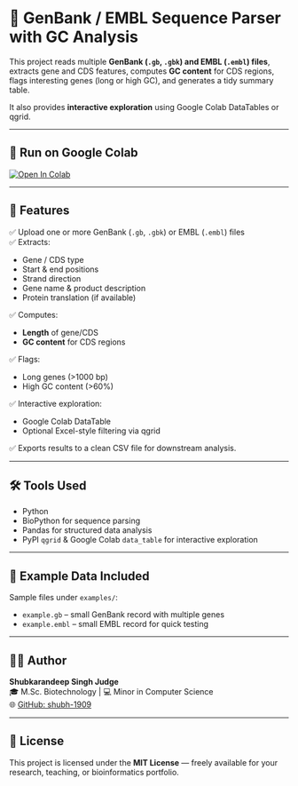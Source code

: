 # 🧬 GenBank / EMBL Sequence Parser with GC Analysis

This project reads multiple **GenBank (`.gb`, `.gbk`) and EMBL (`.embl`) files**, extracts gene and CDS features, computes **GC content** for CDS regions, flags interesting genes (long or high GC), and generates a tidy summary table.

It also provides **interactive exploration** using Google Colab DataTables or qgrid.

---

## 🚀 Run on Google Colab

[![Open In Colab](https://colab.research.google.com/assets/colab-badge.svg)](https://colab.research.google.com/github/shubh-1909/genbank-embl-sequence-parser/blob/main/notebooks/notebooks/GenBank_EMBL_Parser.ipynb)

---

## 🔬 Features

✅ Upload one or more GenBank (`.gb`, `.gbk`) or EMBL (`.embl`) files  
✅ Extracts:
- Gene / CDS type
- Start & end positions
- Strand direction
- Gene name & product description
- Protein translation (if available)  

✅ Computes:
- **Length** of gene/CDS
- **GC content** for CDS regions  

✅ Flags:
- Long genes (>1000 bp)
- High GC content (>60%)

✅ Interactive exploration:
- Google Colab DataTable
- Optional Excel-style filtering via qgrid

✅ Exports results to a clean CSV file for downstream analysis.

---

## 🛠 Tools Used

- Python
- BioPython for sequence parsing
- Pandas for structured data analysis
- PyPI `qgrid` & Google Colab `data_table` for interactive exploration

---

## 🧬 Example Data Included

Sample files under `examples/`:
- `example.gb` – small GenBank record with multiple genes
- `example.embl` – small EMBL record for quick testing

---

## 👨‍💻 Author

**Shubkarandeep Singh Judge**  
🎓 M.Sc. Biotechnology | 💻 Minor in Computer Science  
🌐 [GitHub: shubh-1909](https://github.com/shubh-1909)

---

## 📜 License

This project is licensed under the **MIT License** — freely available for your research, teaching, or bioinformatics portfolio.


